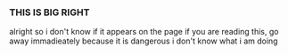 ### THIS IS BIG RIGHT
alright so i don't know if it appears on the page 
if you are reading this, go away immadieately 
because it is dangerous 
i don't know what i am doing 
